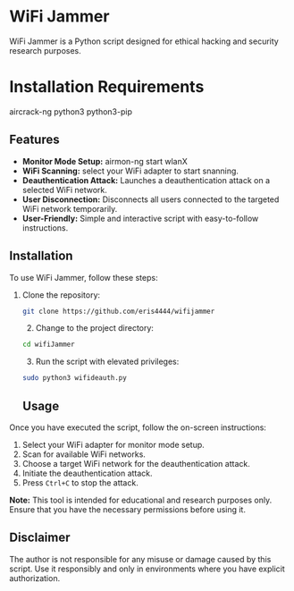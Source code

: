 # WiFi Jammer

WiFi Jammer is a Python script designed for ethical hacking and security research purposes.

# Installation Requirements

aircrack-ng
python3
python3-pip


## Features

- **Monitor Mode Setup:** airmon-ng start wlanX
- **WiFi Scanning:** select your WiFi adapter to start snanning.
- **Deauthentication Attack:** Launches a deauthentication attack on a selected WiFi network.
- **User Disconnection:** Disconnects all users connected to the targeted WiFi network temporarily.
- **User-Friendly:** Simple and interactive script with easy-to-follow instructions.

## Installation

To use WiFi Jammer, follow these steps:

1. Clone the repository:

    ```bash
    git clone https://github.com/eris4444/wifijammer
    ```
    2. Change to the project directory:

    ```bash
    cd wifiJammer
    ```
    3. Run the script with elevated privileges:

    ```bash
    sudo python3 wifideauth.py
    ```
    ## Usage

Once you have executed the script, follow the on-screen instructions:

1. Select your WiFi adapter for monitor mode setup.
2. Scan for available WiFi networks.
3. Choose a target WiFi network for the deauthentication attack.
4. Initiate the deauthentication attack.
5. Press `Ctrl+C` to stop the attack.

**Note:** This tool is intended for educational and research purposes only. Ensure that you have the necessary permissions before using it.

## Disclaimer

The author is not responsible for any misuse or damage caused by this script. Use it responsibly and only in environments where you have explicit authorization.
